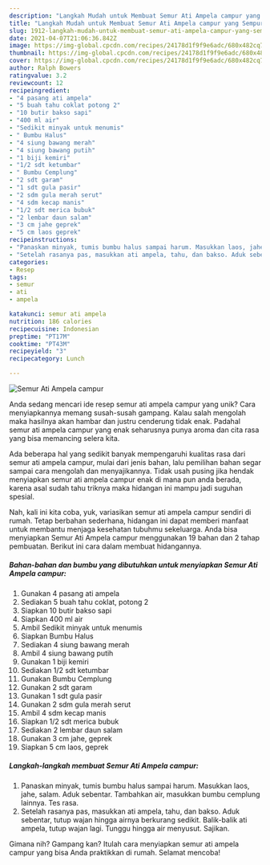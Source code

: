 ```yaml
---
description: "Langkah Mudah untuk Membuat Semur Ati Ampela campur yang Sempurna"
title: "Langkah Mudah untuk Membuat Semur Ati Ampela campur yang Sempurna"
slug: 1912-langkah-mudah-untuk-membuat-semur-ati-ampela-campur-yang-sempurna
date: 2021-04-07T21:06:36.842Z
image: https://img-global.cpcdn.com/recipes/24178d1f9f9e6adc/680x482cq70/semur-ati-ampela-campur-foto-resep-utama.jpg
thumbnail: https://img-global.cpcdn.com/recipes/24178d1f9f9e6adc/680x482cq70/semur-ati-ampela-campur-foto-resep-utama.jpg
cover: https://img-global.cpcdn.com/recipes/24178d1f9f9e6adc/680x482cq70/semur-ati-ampela-campur-foto-resep-utama.jpg
author: Ralph Bowers
ratingvalue: 3.2
reviewcount: 12
recipeingredient:
- "4 pasang ati ampela"
- "5 buah tahu coklat potong 2"
- "10 butir bakso sapi"
- "400 ml air"
- "Sedikit minyak untuk menumis"
- " Bumbu Halus"
- "4 siung bawang merah"
- "4 siung bawang putih"
- "1 biji kemiri"
- "1/2 sdt ketumbar"
- " Bumbu Cemplung"
- "2 sdt garam"
- "1 sdt gula pasir"
- "2 sdm gula merah serut"
- "4 sdm kecap manis"
- "1/2 sdt merica bubuk"
- "2 lembar daun salam"
- "3 cm jahe geprek"
- "5 cm laos geprek"
recipeinstructions:
- "Panaskan minyak, tumis bumbu halus sampai harum. Masukkan laos, jahe, salam. Aduk sebentar. Tambahkan air, masukkan bumbu cemplung lainnya. Tes rasa."
- "Setelah rasanya pas, masukkan ati ampela, tahu, dan bakso. Aduk sebentar, tutup wajan hingga airnya berkurang sedikit. Balik-balik ati ampela, tutup wajan lagi. Tunggu hingga air menyusut. Sajikan."
categories:
- Resep
tags:
- semur
- ati
- ampela

katakunci: semur ati ampela 
nutrition: 186 calories
recipecuisine: Indonesian
preptime: "PT17M"
cooktime: "PT43M"
recipeyield: "3"
recipecategory: Lunch

---
```



![Semur Ati Ampela campur](https://img-global.cpcdn.com/recipes/24178d1f9f9e6adc/680x482cq70/semur-ati-ampela-campur-foto-resep-utama.jpg)

Anda sedang mencari ide resep semur ati ampela campur yang unik? Cara menyiapkannya memang susah-susah gampang. Kalau salah mengolah maka hasilnya akan hambar dan justru cenderung tidak enak. Padahal semur ati ampela campur yang enak seharusnya punya aroma dan cita rasa yang bisa memancing selera kita.



Ada beberapa hal yang sedikit banyak mempengaruhi kualitas rasa dari semur ati ampela campur, mulai dari jenis bahan, lalu pemilihan bahan segar sampai cara mengolah dan menyajikannya. Tidak usah pusing jika hendak menyiapkan semur ati ampela campur enak di mana pun anda berada, karena asal sudah tahu triknya maka hidangan ini mampu jadi suguhan spesial.


Nah, kali ini kita coba, yuk, variasikan semur ati ampela campur sendiri di rumah. Tetap berbahan sederhana, hidangan ini dapat memberi manfaat untuk membantu menjaga kesehatan tubuhmu sekeluarga. Anda bisa menyiapkan Semur Ati Ampela campur menggunakan 19 bahan dan 2 tahap pembuatan. Berikut ini cara dalam membuat hidangannya.

<!--inarticleads1-->

##### Bahan-bahan dan bumbu yang dibutuhkan untuk menyiapkan Semur Ati Ampela campur:

1. Gunakan 4 pasang ati ampela
1. Sediakan 5 buah tahu coklat, potong 2
1. Siapkan 10 butir bakso sapi
1. Siapkan 400 ml air
1. Ambil Sedikit minyak untuk menumis
1. Siapkan  Bumbu Halus
1. Sediakan 4 siung bawang merah
1. Ambil 4 siung bawang putih
1. Gunakan 1 biji kemiri
1. Sediakan 1/2 sdt ketumbar
1. Gunakan  Bumbu Cemplung
1. Gunakan 2 sdt garam
1. Gunakan 1 sdt gula pasir
1. Gunakan 2 sdm gula merah serut
1. Ambil 4 sdm kecap manis
1. Siapkan 1/2 sdt merica bubuk
1. Sediakan 2 lembar daun salam
1. Gunakan 3 cm jahe, geprek
1. Siapkan 5 cm laos, geprek




<!--inarticleads2-->

##### Langkah-langkah membuat Semur Ati Ampela campur:

1. Panaskan minyak, tumis bumbu halus sampai harum. Masukkan laos, jahe, salam. Aduk sebentar. Tambahkan air, masukkan bumbu cemplung lainnya. Tes rasa.
1. Setelah rasanya pas, masukkan ati ampela, tahu, dan bakso. Aduk sebentar, tutup wajan hingga airnya berkurang sedikit. Balik-balik ati ampela, tutup wajan lagi. Tunggu hingga air menyusut. Sajikan.




Gimana nih? Gampang kan? Itulah cara menyiapkan semur ati ampela campur yang bisa Anda praktikkan di rumah. Selamat mencoba!
